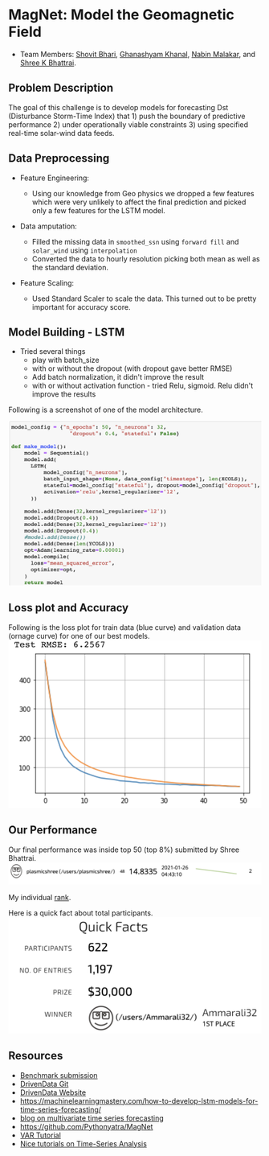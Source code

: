 # MagNet: Model the Geomagnetic Field

- Team Members: [Shovit Bhari](https://www.linkedin.com/in/shovitraj/), [Ghanashyam Khanal](https://www.linkedin.com/in/ghanashyam-khanal/), [Nabin Malakar](https://www.linkedin.com/in/nabinkm/), and [Shree K Bhattrai](https://www.linkedin.com/in/shree-k-bhattarai-92625316/).

## Problem Description
The goal of this challenge is to develop models for forecasting Dst (Disturbance Storm-Time Index) that 1) push the boundary of predictive performance 2) under operationally viable constraints 3) using specified real-time solar-wind data feeds. 

## Data Preprocessing
- Feature Engineering:
    - Using our knowledge from Geo physics we dropped a few features which were very unlikely to affect the final prediction and picked only a few features for the LSTM model. 
- Data amputation:
    - Filled the missing data in `smoothed_ssn` using `forward fill` and `solar_wind` using `interpolation`
    - Converted the data to hourly resolution picking both mean as well as the standard deviation.

- Feature Scaling:
    - Used Standard Scaler to scale the data. This turned out to be pretty important for accuracy score.

## Model Building - LSTM
- Tried several things
    - play with batch_size
    - with or without the dropout (with dropout gave better RMSE)
    - Add batch normalization, it didn't improve the result
    - with or without activation function - tried Relu, sigmoid. Relu didn't improve the results 

Following is a screenshot of one of the model architecture.

![LSTM Model](images/model_sample.png)

## Loss plot and Accuracy
Following is the loss plot for train data (blue curve) and validation data (ornage curve) for one of our best models.
![Loss plot](images/loss_plot.png)

## Our Performance
Our final performance was inside top 50 (top 8%) submitted by Shree Bhattrai.
![Final Performance](images/final_performance.png)

My individual [rank](https://www.drivendata.org/competitions/73/noaa-magnetic-forecasting/submissions/).

Here is a quick fact about total participants.
![Quick Facts](images/total_participants.png)


## Resources
- [Benchmark submission](https://www.drivendata.co/blog/model-geomagnetic-field-benchmark/)
- [DrivenData Git](https://github.com/drivendataorg/noaa-runtime)
- [DrivenData Website](https://www.drivendata.org/competitions/73/noaa-magnetic-forecasting/?fbclid=IwAR3lxCtsCLppvv9ooV36QJCWkP4_g8UT6MwX-TVllWSPQ97zlzEKQpSceHI)
- https://machinelearningmastery.com/how-to-develop-lstm-models-for-time-series-forecasting/ 
- [blog on multivariate time series forecasting](https://towardsdatascience.com/simple-multivariate-time-series-forecasting-7fa0e05579b2)
- https://github.com/Pythonyatra/MagNet
- [VAR Tutorial](https://www.machinelearningplus.com/time-series/vector-autoregression-examples-python/)
- [Nice tutorials on Time-Series Analysis](https://www.machinelearningplus.com/time-series/)
